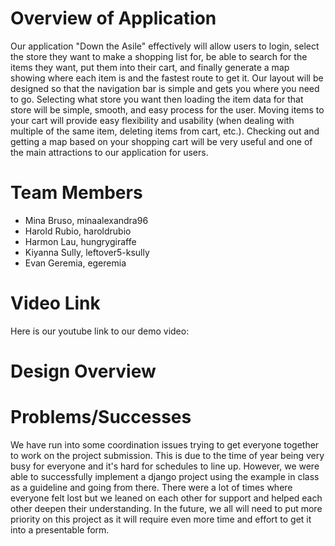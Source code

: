 # Overview of Application
Our application "Down the Asile" effectively will allow users to login, select the store they want to make a shopping list for, be able to search for the items they want, put them into their cart, and finally generate a map showing where each item is and the fastest route to get it. Our layout will be designed so that the navigation bar is simple and gets you where you need to go. Selecting what store you want then loading the item data for that store will be simple, smooth, and easy process for the user. Moving items to your cart will provide easy flexibility and usability (when dealing with multiple of the same item, deleting items from cart, etc.). Checking out and getting a map based on your shopping cart will be very useful and one of the main attractions to our application for users. 

# Team Members
* Mina Bruso, minaalexandra96
* Harold Rubio, haroldrubio
* Harmon Lau, hungrygiraffe
* Kiyanna Sully, leftover5-ksully
* Evan Geremia, egeremia


# Video Link
Here is our youtube link to our demo video: 

# Design Overview


# Problems/Successes
We have run into some coordination issues trying to get everyone together to work on the project submission. This is due to the time of year being very busy for everyone and it's hard for schedules to line up. However, we were able to successfully implement a django project using the example in class as a guideline and going from there. There were a lot of times where everyone felt lost but we leaned on each other for support and helped each other deepen their understanding. In the future, we all will need to put more priority on this project as it will require even more time and effort to get it into a presentable form. 
